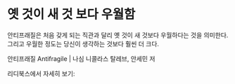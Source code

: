 # 옛 것이 새 것 보다 우월함
안티프래질은 처음 갖게 되는 직관과 달리 옛 것이 새 것보다 우월하다는 것을 의미한다. 그리고 우월한 정도는 당신이 생각하는 것보다 훨씬 더 크다.

안티프래질 Antifragile | 나심 니콜라스 탈레브, 안세민 저

리디북스에서 자세히 보기: